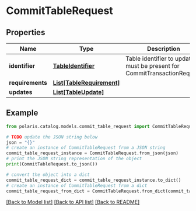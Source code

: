 <!--

 Licensed to the Apache Software Foundation (ASF) under one
 or more contributor license agreements.  See the NOTICE file
 distributed with this work for additional information
 regarding copyright ownership.  The ASF licenses this file
 to you under the Apache License, Version 2.0 (the
 "License"); you may not use this file except in compliance
 with the License.  You may obtain a copy of the License at

   http://www.apache.org/licenses/LICENSE-2.0

 Unless required by applicable law or agreed to in writing,
 software distributed under the License is distributed on an
 "AS IS" BASIS, WITHOUT WARRANTIES OR CONDITIONS OF ANY
 KIND, either express or implied.  See the License for the
 specific language governing permissions and limitations
 under the License.

-->
# CommitTableRequest


## Properties

Name | Type | Description | Notes
------------ | ------------- | ------------- | -------------
**identifier** | [**TableIdentifier**](TableIdentifier.md) | Table identifier to update; must be present for CommitTransactionRequest | [optional] 
**requirements** | [**List[TableRequirement]**](TableRequirement.md) |  | 
**updates** | [**List[TableUpdate]**](TableUpdate.md) |  | 

## Example

```python
from polaris.catalog.models.commit_table_request import CommitTableRequest

# TODO update the JSON string below
json = "{}"
# create an instance of CommitTableRequest from a JSON string
commit_table_request_instance = CommitTableRequest.from_json(json)
# print the JSON string representation of the object
print(CommitTableRequest.to_json())

# convert the object into a dict
commit_table_request_dict = commit_table_request_instance.to_dict()
# create an instance of CommitTableRequest from a dict
commit_table_request_from_dict = CommitTableRequest.from_dict(commit_table_request_dict)
```
[[Back to Model list]](../README.md#documentation-for-models) [[Back to API list]](../README.md#documentation-for-api-endpoints) [[Back to README]](../README.md)


